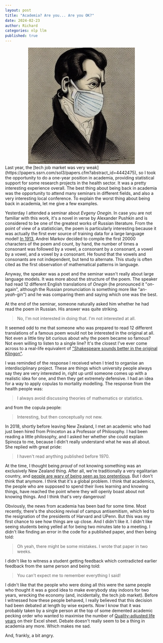 ```yaml
---
layout: post
title: "Academia? Are you... Are you OK?"
date: 2024-02-23
author: Richard
categories: nlp llm
published: true
---
```

<div style="width:70%; margin:0 auto;">
 <img src="/blog/images/2024/eugene-onegin-face-mask-deepai-org.jpg" />
</div>
Last year, the [tech job market was very weak](https://papers.ssrn.com/sol3/papers.cfm?abstract_id=4442475), so I took the opportunity to do a one-year position in academia, providing statistical support for some research projects in the health sector. It was a pretty interesting experience overall. The best thing about being back in academia was the opportunity to attend many seminars in different fields, and also a very interesting local conference. To explain the worst thing about being back in academia, let me give a few examples.

Yesterday I attended a seminar about *Evgeny Onegin*. In case you are not familiar with this work, it's a novel in verse by Alexander Pushkin and is considered to be one of the greatest works of Russian literature. From the point of view of a statistician, the poem is particularly interesting because it was actually the first ever source of training data for a large language model! [In 1913](https://www.americanscientist.org/article/first-links-in-the-markov-chain), Andrei Markov decided to compile the first 20000 characters of the poem and count, by hand, the number of times a consonant was followed by a vowel, a consonant by a consonant, a vowel by a vowel, and a vowel by a consonant. He found that the vowels and consonants are not independent, but tend to alternate. This study is often cited as the first observation of mathematical patterns in language.

Anyway, the speaker was a poet and the seminar wasn't really about large language models. It was more about the structure of the poem. The speaker had read 12 different English translations of *Onegin* (he pronounced it "*on*-again", although the Russian pronunciation is something more like "an-*yeah*-gin") and he was comparing them and saying which one was the best.

At the end of the seminar, someone naturally asked him whether he had read the poem in Russian. His answer was quite striking.

> No, I'm not interested in doing that. I'm not interested at all.

It seemed odd to me that someone who was prepared to read 12 different translations of a famous poem would not be interested in the original at all. Not even a little tiny bit curious about why the poem became so famous? Not even willing to listen to a single line? It's the closest I've ever come across to a real-life equivalent of ["Shakespeare sounds better in the original Klingon"](https://tvtropes.org/pmwiki/pmwiki.php/Main/InTheOriginalKlingon).

I was reminded of the response I received when I tried to organise an interdisciplinary project. These are things which university people always say they are very interested in, right up until someone comes up with a realistic idea for one, and then they get extremely defensive. I had an idea for a way to apply copulas to mortality modelling. The response from the health people was:

> I always avoid discussing theories of mathematics or statistics.
	
and from the copula people:

> Interesting, but then conceptually not new.
	
In 2018, shortly before leaving New Zealand, I met an academic who had just been hired from Princeton as a Professor of Philosophy. I had been reading a little philosophy, and I asked her whether she could explain Spinoza to me, because I didn't really understand what he was all about. She replied with great pride:

> I haven't read anything published before 1970.
	
At the time, I thought being *proud* of not knowing something was an exclusively New Zealand thing. After all, we're traditionally a very egalitarian country, and [people are wary of being seen as too pretentious](https://en.wikipedia.org/wiki/Tall_poppy_syndrome). But I don't think that anymore. I think that it's a global problem. I think that academics, the people who are supposed to spend their lives learning and knowing things, have reached the point where they will openly boast about not knowing things. And I think that's very dangerous!  
	
Obviously, the news from academia has been bad for some time. Most recently, there's the shocking revival of campus antisemitism, which led to the resignation of the presidents of Harvard and UPenn. But this was my first chance to see how things are up close. And I didn't like it. I didn't like seeing students being yelled at for being two minutes late to a meeting. I didn't like finding an error in the code for a published paper, and then being told:

> Oh yeah, there might be some mistakes. I wrote that paper in two weeks.
	
I didn't like to witness a student getting feedback which contradicted earlier feedback from the same person and being told:

> You can't expect me to remember everything I said!

I didn't like that the people who were doing all this were the same people who thought it was a good idea to make everybody stay indoors for two years, wrecking the economy (and, incidentally, the tech job market). Before I witnessed how these people behaved, I really believed that this decision had been debated at length by wise experts. Now I know that it was probably taken by a single person at the top of some demented academic pecking order who wanted to maximise the number of [Quality-adjusted life years](https://en.wikipedia.org/wiki/Quality-adjusted_life_year) on their Excel sheet. Debate doesn't really seem to be a thing in academia any more. Which makes me sad. 

And, frankly, a bit angry.
